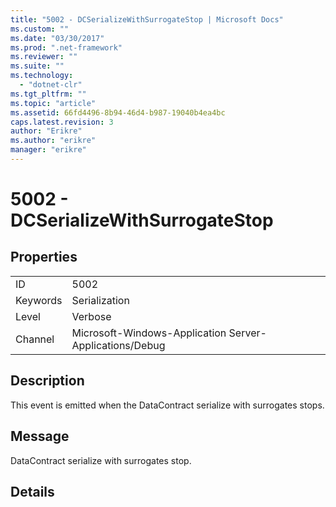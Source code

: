 ```yaml
---
title: "5002 - DCSerializeWithSurrogateStop | Microsoft Docs"
ms.custom: ""
ms.date: "03/30/2017"
ms.prod: ".net-framework"
ms.reviewer: ""
ms.suite: ""
ms.technology: 
  - "dotnet-clr"
ms.tgt_pltfrm: ""
ms.topic: "article"
ms.assetid: 66fd4496-8b94-46d4-b987-19040b4ea4bc
caps.latest.revision: 3
author: "Erikre"
ms.author: "erikre"
manager: "erikre"
---
```

# 5002 - DCSerializeWithSurrogateStop
## Properties  
  
|||  
|-|-|  
|ID|5002|  
|Keywords|Serialization|  
|Level|Verbose|  
|Channel|Microsoft-Windows-Application Server-Applications/Debug|  
  
## Description  
 This event is emitted when the DataContract serialize with surrogates stops.  
  
## Message  
 DataContract serialize with surrogates stop.  
  
## Details